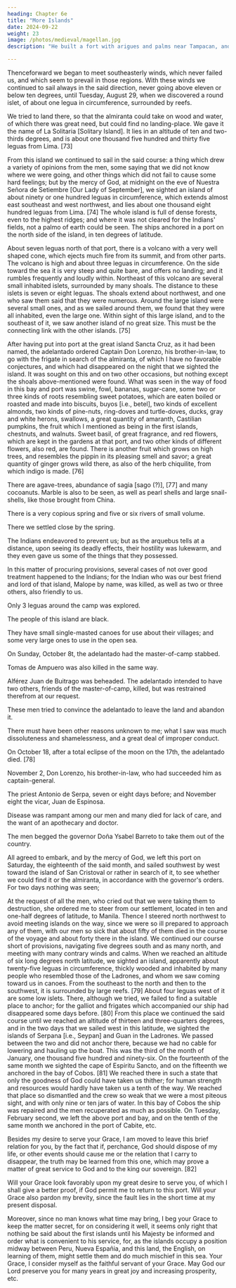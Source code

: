 ```yaml
---
heading: Chapter 6e
title: "More Islands"
date: 2024-09-22
weight: 23
image: /photos/medieval/magellan.jpg
description: "He built a fort with arigues and palms near Tampacan, and founded a Spanish settlement which he named Murcia"

---
```



Thenceforward we began to meet southeasterly winds, which never failed us, and which seem to prevail in those regions. With these winds we continued to sail always in the said direction, never going above eleven or below ten degrees, until Tuesday, August 29, when we discovered a round islet, of about one legua in circumference, surrounded by reefs.

We tried to land there, so that the almiranta could take on wood and water, of which there was great need, but could find no landing-place. We gave it the name of La Solitaria [Solitary Island]. It lies in an altitude of ten and two-thirds degrees, and is about one thousand five hundred and thirty five leguas from Lima. [73] 


From this island we continued to sail in the said course: a thing which drew a variety of opinions from the men, some saying that we did not know where we were going, and other things which did not fail to cause some hard feelings; but by the mercy of God, at midnight on the eve of Nuestra Señora de Setiembre [Our Lady of September], we sighted an island of about ninety or one hundred leguas in circumference, which extends almost east southeast and west northwest, and lies about one thousand eight hundred leguas from Lima. [74] The whole island is full of dense forests, even to the highest ridges; and where it was not cleared for the Indians' fields, not a palmo of earth could be seen. The ships anchored in a port on the north side of the island, in ten degrees of latitude. 

About seven leguas north of that port, there is a volcano with a very well shaped cone, which ejects much fire from its summit, and from other parts. The volcano is high and about three leguas in circumference. On the side toward the sea it is very steep and quite bare, and offers no landing; and it rumbles frequently and loudly within. Northeast of this volcano are several small inhabited islets, surrounded by many shoals. The distance to these islets is seven or eight leguas. The shoals extend about northwest, and one who saw them said that they were numerous. Around the large island were several small ones, and as we sailed around them, we found that they were all inhabited, even the large one. Within sight of this large island, and to the southeast of it, we saw another island of no great size. This must be the connecting link with the other islands. [75] 

After having put into port at the great island Sancta Cruz, as it had been named, the adelantado ordered Captain Don Lorenzo, his brother-in-law, to go with the frigate in search of the almiranta, of which I have no favorable conjectures, and which had disappeared on the night that we sighted the island. It was sought on this and on two other occasions, but nothing except the shoals above-mentioned were found. What was seen in the way of food in this bay and port was swine, fowl, bananas, sugar-cane, some two or three kinds of roots resembling sweet potatoes, which are eaten boiled or roasted and made into biscuits, buyos [i.e., betel], two kinds of excellent almonds, two kinds of pine-nuts, ring-doves and turtle-doves, ducks, gray and white herons, swallows, a great quantity of amaranth, Castilian pumpkins, the fruit which I mentioned as being in the first islands, chestnuts, and walnuts. Sweet basil, of great fragrance, and red flowers, which are kept in the gardens at that port, and two other kinds of different flowers, also red, are found. There is another fruit which grows on high trees, and resembles the pippin in its pleasing smell and savor; a great quantity of ginger grows wild there, as also of the herb chiquilite, from which indigo is made. [76] 

There are agave-trees, abundance of sagia [sago (?)], [77] and many cocoanuts. Marble is also to be seen, as well as pearl shells and large snail-shells, like those brought from China. 

There is a very copious spring and five or six rivers of small volume. 

There we settled close by the spring. 

The Indians endeavored to prevent us; but as the arquebus tells at a distance, upon seeing its deadly effects, their hostility was lukewarm, and they even gave us some of the things that they possessed.

In this matter of procuring provisions, several cases of not over good treatment happened to the Indians; for the Indian who was our best friend and lord of that island, Malope by name, was killed, as well as two or three others, also friendly to us.

Only 3 leguas around the camp was explored.

The people of this island are black. 

They have small single-masted canoes for use about their villages; and some very large ones to use in the open sea.

On Sunday, October 8t, the adelantado had the master-of-camp stabbed. 

Tomas de Ampuero was also killed in the same way. 

Alférez Juan de Buitrago was beheaded. The adelantado intended to have two others, friends of the master-of-camp, killed, but was restrained therefrom at our request. 

<!-- The cause of this was notorious, for  -->

These men tried to convince the adelantado to leave the land and abandon it.

There must have been other reasons unknown to me; what I saw was much dissoluteness and shamelessness, and a great deal of improper conduct. 

On October 18, after a total eclipse of the moon on the 17th, the adelantado died. [78] 

November 2, Don Lorenzo, his brother-in-law, who had succeeded him as captain-general.

The priest Antonio de Serpa, seven or eight days before; and November eight the vicar, Juan de Espinosa.

Disease was rampant among our men and many died for lack of care, and the want of an apothecary and doctor.

The men begged the governor Doña Ysabel Barreto to take them out of the country.

All agreed to embark, and by the mercy of God, we left this port on Saturday, the eighteenth of the said month, and sailed southwest by west toward the island of San Cristoval or rather in search of it, to see whether we could find it or the almiranta, in accordance with the governor's orders. For two days nothing was seen; 

At the request of all the men, who cried out that we were taking them to destruction, she ordered me to steer from our settlement, located in ten and one-half degrees of latitude, to Manila. Thence I steered north northwest to avoid meeting islands on the way, since we were so ill prepared to approach any of them, with our men so sick that about fifty of them died in the course of the voyage and about forty there in the island. We continued our course short of provisions, navigating five degrees south and as many north, and meeting with many contrary winds and calms. When we reached an altitude of six long degrees north latitude, we sighted an island, apparently about twenty-five leguas in circumference, thickly wooded and inhabited by many people who resembled those of the Ladrones, and whom we saw coming toward us in canoes. From the southeast to the north and then to the southwest, it is surrounded by large reefs. [79] About four leguas west of it are some low islets. There, although we tried, we failed to find a suitable place to anchor; for the galliot and frigates which accompanied our ship had disappeared some days before. [80] From this place we continued the said course until we reached an altitude of thirteen and three-quarters degrees, and in the two days that we sailed west in this latitude, we sighted the islands of Serpana [i.e., Seypan] and Guan in the Ladrones. We passed between the two and did not anchor there, because we had no cable for lowering and hauling up the boat. This was the third of the month of January, one thousand five hundred and ninety-six. On the fourteenth of the same month we sighted the cape of Espiritu Sancto, and on the fifteenth we anchored in the bay of Cobos. [81] We reached there in such a state that only the goodness of God could have taken us thither; for human strength and resources would hardly have taken us a tenth of the way. We reached that place so dismantled and the crew so weak that we were a most piteous sight, and with only nine or ten jars of water. In this bay of Cobos the ship was repaired and the men recuperated as much as possible. On Tuesday, February second, we left the above port and bay, and on the tenth of the same month we anchored in the port of Cabite, etc.

Besides my desire to serve your Grace, I am moved to leave this brief relation for you, by the fact that if, perchance, God should dispose of my life, or other events should cause me or the relation that I carry to disappear, the truth may be learned from this one, which may prove a matter of great service to God and to the king our sovereign. [82] 

Will your Grace look favorably upon my great desire to serve you, of which I shall give a better proof, if God permit me to return to this port. Will your Grace also pardon my brevity, since the fault lies in the short time at my present disposal. 

Moreover, since no man knows what time may bring, I beg your Grace to keep the matter secret, for on considering it well, it seems only right that nothing be said about the first islands until his Majesty be informed and order what is convenient to his service, for, as the islands occupy a position midway between Peru, Nueva Españia, and this land, the English, on learning of them, might settle them and do much mischief in this sea. Your Grace, I consider myself as the faithful servant of your Grace. May God our Lord preserve you for many years in great joy and increasing prosperity, etc. 

<!-- Your Grace's servant, PEDRO FERNANDEZ DE QUIROS To Doctor Antonio de Morga, lieutenant-governor of his Majesty in the Filipinas. -->